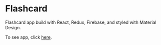 # Flashcard

Flashcard app build with React, Redux, Firebase, and styled with Material Design.

To see app, click <a href="https://react-flashcard.herokuapp.com/" target="_blank">here</a>.
